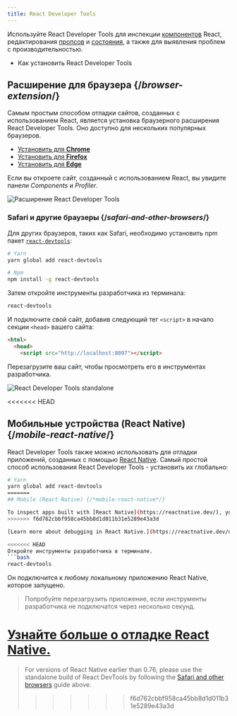 ```yaml
---
title: React Developer Tools
---
```


<Intro>

Используйте React Developer Tools для инспекции [компонентов](/learn/your-first-component) React, редактирования [пропсов](/learn/passing-props-to-a-component) и [состояния](/learn/state-a-components-memory), а также для выявления проблем с производительностью.

</Intro>

<YouWillLearn>

* Как установить React Developer Tools

</YouWillLearn>

## Расширение для браузера {/*browser-extension*/}

Самым простым способом отладки сайтов, созданных с использованием React, является установка браузерного расширения React Developer Tools. Оно доступно для нескольких популярных браузеров.

* [Установить для **Chrome**](https://chrome.google.com/webstore/detail/react-developer-tools/fmkadmapgofadopljbjfkapdkoienihi?hl=ru)
* [Установить для **Firefox**](https://addons.mozilla.org/ru/firefox/addon/react-devtools/)
* [Установить для **Edge**](https://microsoftedge.microsoft.com/addons/detail/react-developer-tools/gpphkfbcpidddadnkolkpfckpihlkkil)

Если вы откроете сайт, созданный с использованием React, вы увидите панели _Components_ и _Profiler_.

![Расширение React Developer Tools](/images/docs/react-devtools-extension.png)

### Safari и другие браузеры {/*safari-and-other-browsers*/}
Для других браузеров, таких как Safari, необходимо установить npm пакет [`react-devtools`](https://www.npmjs.com/package/react-devtools):

```bash
# Yarn
yarn global add react-devtools

# Npm
npm install -g react-devtools
```

Затем откройте инструменты разработчика из терминала:
```bash
react-devtools
```

И подключите свой сайт, добавив следующий тег `<script>` в начало секции `<head>` вашего сайта:
```html {3}
<html>
  <head>
    <script src="http://localhost:8097"></script>
```

Перезагрузите ваш сайт, чтобы просмотреть его в инструментах разработчика.

![React Developer Tools standalone](/images/docs/react-devtools-standalone.png)

<<<<<<< HEAD
## Мобильные устройства (React Native) {/*mobile-react-native*/}
React Developer Tools также можно использовать для отладки приложений, созданных с помощью [React Native](https://reactnative.dev/).
Самый простой способ использования React Developer Tools - установить их глобально:

```bash
# Yarn
yarn global add react-devtools
=======
## Mobile (React Native) {/*mobile-react-native*/}

To inspect apps built with [React Native](https://reactnative.dev/), you can use [React Native DevTools](https://reactnative.dev/docs/react-native-devtools), the built-in debugger that deeply integrates React Developer Tools. All features work identically to the browser extension, including native element highlighting and selection.
>>>>>>> f6d762cbbf958ca45bb8d1d011b31e5289e43a3d

[Learn more about debugging in React Native.](https://reactnative.dev/docs/debugging)

<<<<<<< HEAD
Откройте инструменты разработчика в терминале.
```bash
react-devtools
```

Он подключится к любому локальному приложению React Native, которое запущено.

> Попробуйте перезагрузить приложение, если инструменты разработчика не подключатся через несколько секунд.

[Узнайте больше о отладке React Native.](https://reactnative.dev/docs/debugging)
=======
> For versions of React Native earlier than 0.76, please use the standalone build of React DevTools by following the [Safari and other browsers](#safari-and-other-browsers) guide above.
>>>>>>> f6d762cbbf958ca45bb8d1d011b31e5289e43a3d
